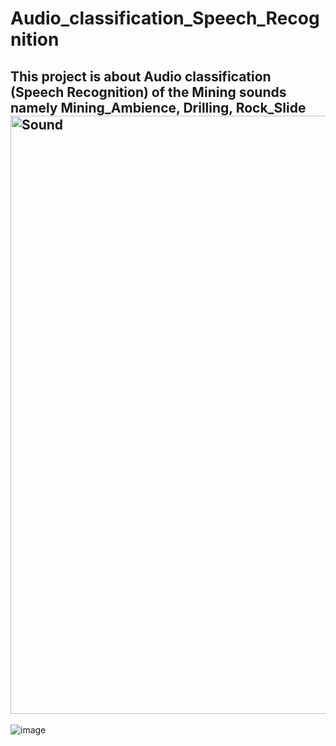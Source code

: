 # Audio_classification_Speech_Recognition
## This project is about Audio classification (Speech Recognition) of the Mining sounds namely Mining_Ambience, Drilling, Rock_Slide<img width="957" alt="Sound" src="https://github.com/Kamalesh9483/Audio_classification_Speech_Recognition/assets/80197808/f9b6f635-03e7-47e1-b2a0-3ca683adc109">
![image](https://github.com/Kamalesh9483/Audio_classification_Speech_Recognition/assets/80197808/6186e5fa-6d44-4d7a-98a0-0eec50be53b7)
